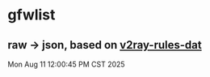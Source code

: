 # gfwlist
## raw -> json, based on [v2ray-rules-dat](https://github.com/Loyalsoldier/v2ray-rules-dat)
Mon Aug 11 12:00:45 PM CST 2025

